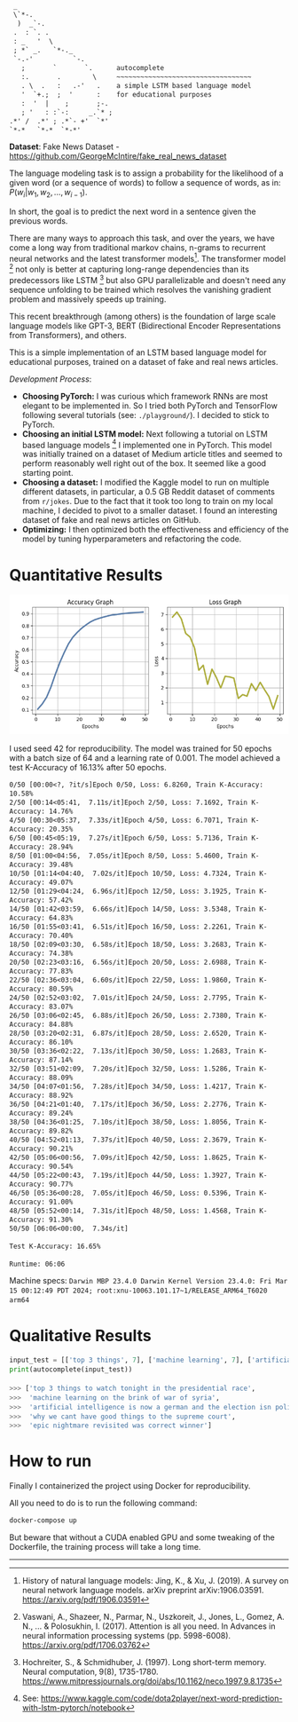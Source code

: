 ```
 _
 \`*-.
  )  _`-.
 .  : `. .
 : _   '  \
 ; *` _.   `*-._
 `-.-'          `-.
   ;       `       `.      autocomplete
   :.       .        \     ~~~~~~~~~~~~~~~~~~~~~~~~~~~~~~~~~~
   . \  .   :   .-'   .    a simple LSTM based language model
   '  `+.;  ;  '      :    for educational purposes
   :  '  |    ;       ;-.
   ; '   : :`-:     _.`* ;
.*' /  .*' ; .*`- +'  `*'
`*-*   `*-*  `*-*'
```

<!-- uncomment me in final version

**Student**: 11912007, Yahya JABARY

**Topic**: 3.2.3: Deep Learning for Image/Text Classification, Next-word prediction (Language Modelling) using Deep Learning
-->

<!--

see: https://tuwel.tuwien.ac.at/course/view.php?id=64037

upload:

- zip file
- docker for reproducibility (explain why you chose this base image and the dependencies)
- markdown explaining how to run the code using CLI (argparse)
- report

report:

- your solutions (also describe failed approaches!)
- your results, evaluated on different datasets, parameters, ...
- an analysis of the results

testing:

- holdout dataset of not used sentences to test the completion
- automated or manual evaluation (subjective assessment)

-->

**Dataset**: Fake News Dataset - https://github.com/GeorgeMcIntire/fake_real_news_dataset

The language modeling task is to assign a probability for the likelihood of a given word (or a sequence of words) to follow a sequence of words, as in: $P(w_i | w_1, w_2, \ldots, w_{i-1})$.

In short, the goal is to predict the next word in a sentence given the previous words.

There are many ways to approach this task, and over the years, we have come a long way from traditional markov chains, n-grams to recurrent neural networks and the latest transformer models[^fst]. The transformer model [^attention] not only is better at capturing long-range dependencies than its predecessors like LSTM [^lstm] but also GPU parallelizable and doesn't need any sequence unfolding to be trained which resolves the vanishing gradient problem and massively speeds up training.

This recent breakthrough (among others) is the foundation of large scale language models like GPT-3, BERT (Bidirectional Encoder Representations from Transformers), and others.

This is a simple implementation of an LSTM based language model for educational purposes, trained on a dataset of fake and real news articles.

_Development Process_:

-   **Choosing PyTorch:** I was curious which framework RNNs are most elegant to be implemented in. So I tried both PyTorch and TensorFlow following several tutorials (see: `./playground/`). I decided to stick to PyTorch.
-   **Choosing an initial LSTM model:** Next following a tutorial on LSTM based language models [^kaggle] I implemented one in PyTorch. This model was initially trained on a dataset of Medium article titles and seemed to perform reasonably well right out of the box. It seemed like a good starting point.
-   **Choosing a dataset:** I modified the Kaggle model to run on multiple different datasets, in particular, a 0.5 GB Reddit dataset of comments from `r/jokes`. Due to the fact that it took too long to train on my local machine, I decided to pivot to a smaller dataset. I found an interesting dataset of fake and real news articles on GitHub.
-   **Optimizing:** I then optimized both the effectiveness and efficiency of the model by tuning hyperparameters and refactoring the code.

# Quantitative Results

![](./assets/loss.png)

I used seed 42 for reproducibility. The model was trained for 50 epochs with a batch size of 64 and a learning rate of 0.001. The model achieved a test K-Accuracy of 16.13% after 50 epochs.

```
0/50 [00:00<?, ?it/s]Epoch 0/50, Loss: 6.8260, Train K-Accuracy: 10.58%
2/50 [00:14<05:41,  7.11s/it]Epoch 2/50, Loss: 7.1692, Train K-Accuracy: 14.76%
4/50 [00:30<05:37,  7.33s/it]Epoch 4/50, Loss: 6.7071, Train K-Accuracy: 20.35%
6/50 [00:45<05:19,  7.27s/it]Epoch 6/50, Loss: 5.7136, Train K-Accuracy: 28.94%
8/50 [01:00<04:56,  7.05s/it]Epoch 8/50, Loss: 5.4600, Train K-Accuracy: 39.48%
10/50 [01:14<04:40,  7.02s/it]Epoch 10/50, Loss: 4.7324, Train K-Accuracy: 49.07%
12/50 [01:29<04:24,  6.96s/it]Epoch 12/50, Loss: 3.1925, Train K-Accuracy: 57.42%
14/50 [01:42<03:59,  6.66s/it]Epoch 14/50, Loss: 3.5348, Train K-Accuracy: 64.83%
16/50 [01:55<03:41,  6.51s/it]Epoch 16/50, Loss: 2.2261, Train K-Accuracy: 70.40%
18/50 [02:09<03:30,  6.58s/it]Epoch 18/50, Loss: 3.2683, Train K-Accuracy: 74.38%
20/50 [02:23<03:16,  6.56s/it]Epoch 20/50, Loss: 2.6988, Train K-Accuracy: 77.83%
22/50 [02:36<03:04,  6.60s/it]Epoch 22/50, Loss: 1.9860, Train K-Accuracy: 80.59%
24/50 [02:52<03:02,  7.01s/it]Epoch 24/50, Loss: 2.7795, Train K-Accuracy: 83.07%
26/50 [03:06<02:45,  6.88s/it]Epoch 26/50, Loss: 2.7380, Train K-Accuracy: 84.88%
28/50 [03:20<02:31,  6.87s/it]Epoch 28/50, Loss: 2.6520, Train K-Accuracy: 86.10%
30/50 [03:36<02:22,  7.13s/it]Epoch 30/50, Loss: 1.2683, Train K-Accuracy: 87.14%
32/50 [03:51<02:09,  7.20s/it]Epoch 32/50, Loss: 1.5286, Train K-Accuracy: 88.09%
34/50 [04:07<01:56,  7.28s/it]Epoch 34/50, Loss: 1.4217, Train K-Accuracy: 88.92%
36/50 [04:21<01:40,  7.17s/it]Epoch 36/50, Loss: 2.2776, Train K-Accuracy: 89.24%
38/50 [04:36<01:25,  7.10s/it]Epoch 38/50, Loss: 1.8056, Train K-Accuracy: 89.82%
40/50 [04:52<01:13,  7.37s/it]Epoch 40/50, Loss: 2.3679, Train K-Accuracy: 90.21%
42/50 [05:06<00:56,  7.09s/it]Epoch 42/50, Loss: 1.8625, Train K-Accuracy: 90.54%
44/50 [05:22<00:43,  7.19s/it]Epoch 44/50, Loss: 1.3927, Train K-Accuracy: 90.77%
46/50 [05:36<00:28,  7.05s/it]Epoch 46/50, Loss: 0.5396, Train K-Accuracy: 91.00%
48/50 [05:52<00:14,  7.31s/it]Epoch 48/50, Loss: 1.4568, Train K-Accuracy: 91.30%
50/50 [06:06<00:00,  7.34s/it]

Test K-Accuracy: 16.65%

Runtime: 06:06
```

Machine specs: `Darwin MBP 23.4.0 Darwin Kernel Version 23.4.0: Fri Mar 15 00:12:49 PDT 2024; root:xnu-10063.101.17~1/RELEASE_ARM64_T6020 arm64`

# Qualitative Results

```python
input_test = [['top 3 things', 7], ['machine learning', 7], ['artificial intelligence is now', 7], ['why we cant have good things', 4], ['epic', 5]]
print(autocomplete(input_test))

>>> ['top 3 things to watch tonight in the presidential race',
>>>  'machine learning on the brink of war of syria',
>>>  'artificial intelligence is now a german and the election isn politics',
>>>  'why we cant have good things to the supreme court',
>>>  'epic nightmare revisited was correct winner']
```

# How to run

Finally I containerized the project using Docker for reproducibility.

All you need to do is to run the following command:

```bash
docker-compose up
```

But beware that without a CUDA enabled GPU and some tweaking of the Dockerfile, the training process will take a long time.

---

[^fst]: History of natural language models: Jing, K., & Xu, J. (2019). A survey on neural network language models. arXiv preprint arXiv:1906.03591. https://arxiv.org/pdf/1906.03591
[^attention]: Vaswani, A., Shazeer, N., Parmar, N., Uszkoreit, J., Jones, L., Gomez, A. N., ... & Polosukhin, I. (2017). Attention is all you need. In Advances in neural information processing systems (pp. 5998-6008). https://arxiv.org/pdf/1706.03762
[^lstm]: Hochreiter, S., & Schmidhuber, J. (1997). Long short-term memory. Neural computation, 9(8), 1735-1780. https://www.mitpressjournals.org/doi/abs/10.1162/neco.1997.9.8.1735
[^kaggle]: See: https://www.kaggle.com/code/dota2player/next-word-prediction-with-lstm-pytorch/notebook
